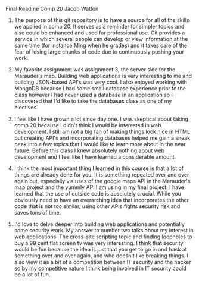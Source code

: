 Final Readme Comp 20 
Jacob Watton

1. The purpose of this git repository is to have a source for all of the skills we applied in comp 20. It serves as a reminder for simpler topics
   and also could be enhanced and used for professional use. Git provides a service in which several people can develop or view information at the  
   same time (for instance Ming when he grades) and it takes care of the fear of losing large chunks of code due to continuously pushing your work.

2. My favorite assignment was assignment 3, the server side for the Marauder's map. Building web applications is very interesting to me and 
   building JSON-based API's was very cool. I also enjoyed working with MongoDB because I had some small database experience prior to the class
   however I had never used a database in an application so I discovered that I'd like to take the databases class as one of my electives.

3. I feel like I have grown a lot since day one. I was skeptical about taking comp 20 because I didn't think I would be interested in web development. 
   I still am not a big fan of making things look nice in HTML but creating API's and incorporating databases helped me gain a sneak peak into a few
   topics that I would like to learn more about in the near future. Before this class I knew absolutely nothing about web development and I feel
   like I have learned a considerable amount.  

4. I think the most important thing I learned in this course is that a lot of things are already done for you. It is something repeated over and over
   again but, especially via uses of the google maps API in the Marauder's map project and the yummly API I am using in my final project, I have 
   learned that the use of outside code is absolutely crucial. While you obviously need to have an overarching idea that incorporates the 
   other code that is not too similar, using other APIs fights security risk and saves tons of time.  

5. I'd love to delve deeper into building web applications and potentially some security work. My answer to number two talks about my interest in web 
   applications. The cross-site scripting topic and finding loopholes to buy a 99 cent flat screen tv was very interesting. I think that security
   would be fun because the idea is just that you get to go in and hack at something over and over again, and who doesn't like breaking things. I
   also view it as a bit of a competition between IT security and the hacker so by my competitive nature I think being involved in IT security 
   could be a lot of fun. 
